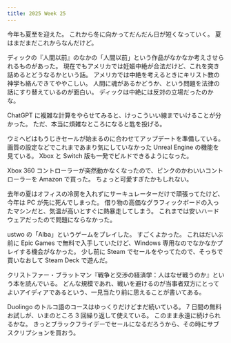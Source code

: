 ```yaml
---
title: 2025 Week 25
---
```


今年も夏至を迎えた。
これから冬に向かってだんだん日が短くなっていく。
夏はまだまだこれからなんだけど。

ディックの『人間以前』のなかの「人間以前」という作品がなかなか考えさせられるものがあった。
現在でもアメリカでは妊娠中絶が合法だけど、これを突き詰めるとどうなるかという話。
アメリカでは中絶を考えるときにキリスト教の神学も絡んできてややこしい。
人間に魂があるかどうか、という問題を法律の話にすり替えているのが面白い。
ディックは中絶には反対の立場だったのかな。

ChatGPT に複雑な計算をやらせてみると、けっこういい線までいけることが分かった。
ただ、本当に煩雑なところになると匙を投げる。

ウミヘビはもうじきセールが始まるのに合わせてアップデートを準備している。
画質の設定などでこれまであまり気にしていなかった Unreal Engine の機能を見ている。
Xbox と Switch 版も一発でビルドできるようになった。

Xbox 360 コントローラーが突然動かなくなったので、ピンクのかわいいコントローラーを Amazon で買った。
ちょっと可愛すぎたかもしれない。

去年の夏はオフィスの冷房を入れずにサーキュレーターだけで頑張ってたけど、今年は PC が先に死んでしまった。
借り物の高価なグラフィックボードの入ったマシンだと、気温が高いとすぐに熱暴走してしまう。
これまでは安いハードウェアだったので問題にならなかった。

ustwo の「Alba」というゲームをプレイした。
すごくよかった。
これはだいぶ前に Epic Games で無料で入手していたけど、Windows 専用なのでなかなかプレイする機会がなかった。
少し前に Steam でセールをやってたので、そっちで買いなおして Steam Deck で遊んだ。

クリストファー・ブラットマン『戦争と交渉の経済学：人はなぜ戦うのか』という本を読んでいる。
どんな規模であれ、戦いを避けるのが当事者双方にとってよいアイディアであるという、一見当たり前に思えることが書いてある。

Duolingo のトルコ語のコースはゆっくりだけどまだ続いている。
7 日間の無料お試しが、いまのところ 3 回繰り返して使えている。
このまま永遠に続けられるかな。
きっとブラックフライデーでセールになるだろうから、その時にサブスクリプションを買おう。
